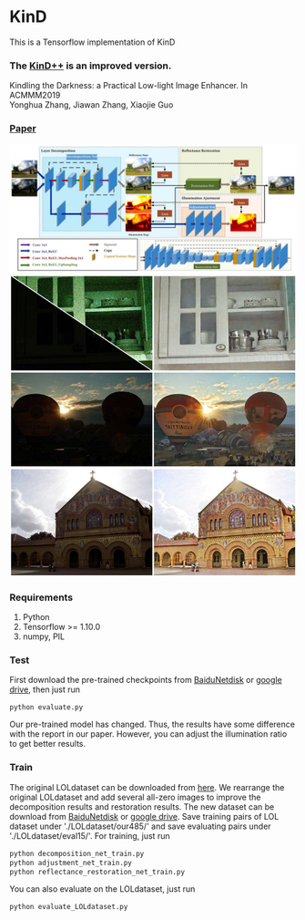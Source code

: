 # KinD
This is a Tensorflow implementation of KinD

### The [KinD++](https://github.com/zhangyhuaee/KinD_plus) is an improved version. ###

Kindling the Darkness: a Practical Low-light Image Enhancer. In ACMMM2019<br>
Yonghua Zhang, Jiawan Zhang, Xiaojie Guo

### [Paper](http://doi.acm.org/10.1145/3343031.3350926)
<img src="figures/network.jpg" width="800px"/>

<img src="figures/result.jpg" width="800px"/>

### Requirements ###
1. Python
2. Tensorflow >= 1.10.0
3. numpy, PIL

### Test ###
First download the pre-trained checkpoints from [BaiduNetdisk](https://pan.baidu.com/s/1c4ZLYEIoR-8skNMiAVbl_A) or [google drive](https://drive.google.com/open?id=1-ljWntl7FExf6BSQtl5Mz3rMGWgnXDz4), then just run
```shell
python evaluate.py
```
Our pre-trained model has changed. Thus, the results have some difference with the report in our paper. However, you can adjust the illumination ratio to get better results.

### Train ###
The original LOLdataset can be downloaded from [here](https://daooshee.github.io/BMVC2018website/). We rearrange the original LOLdataset and add several all-zero images to improve the decomposition results and restoration results. The new dataset can be download from [BaiduNetdisk](https://pan.baidu.com/s/1sn3vWJ2I5U2dlVUD7eqIBQ) or [google drive](https://drive.google.com/open?id=1-MaOVG7ylOkmGv1K4HWWcrai01i_FeDK). Save training pairs of LOL dataset under './LOLdataset/our485/' and save evaluating pairs under './LOLdataset/eval15/'. For training, just run
```shell
python decomposition_net_train.py
python adjustment_net_train.py
python reflectance_restoration_net_train.py
```
You can also evaluate on the LOLdataset, just run
```shell
python evaluate_LOLdataset.py
```

